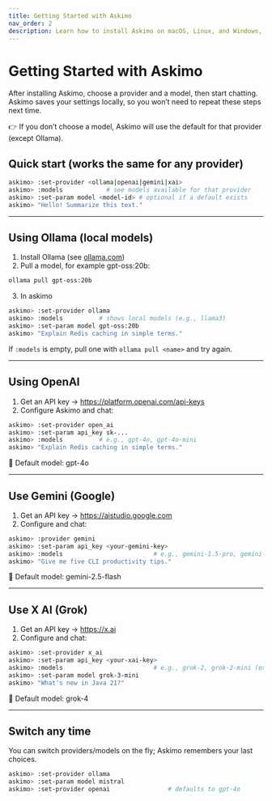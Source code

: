 ```yaml
---
title: Getting Started with Askimo
nav_order: 2
description: Learn how to install Askimo on macOS, Linux, and Windows, and run your first AI CLI command.
---
```


# Getting Started with Askimo

After installing Askimo, choose a provider and a model, then start chatting.
Askimo saves your settings locally, so you won’t need to repeat these steps next time.

👉 If you don’t choose a model, Askimo will use the default for that provider (except Ollama).

## Quick start (works the same for any provider)

```bash
askimo> :set-provider <ollama|openai|gemini|xai>
askimo> :models            # see models available for that provider
askimo> :set-param model <model-id> # optional if a default exists
askimo> "Hello! Summarize this text."
```
---

## Using Ollama (local models)

1. Install Ollama (see [ollama.com](https://ollama.com/))
2. Pull a model, for example gpt-oss:20b:
```bash
ollama pull gpt-oss:20b
```
3. In askimo
```bash
askimo> :set-provider ollama
askimo> :models          # shows local models (e.g., llama3)
askimo> :set-param model gpt-oss:20b
askimo> "Explain Redis caching in simple terms."
```

If `:models` is empty, pull one with `ollama pull <name>` and try again.

---
## Using OpenAI
1. Get an API key → https://platform.openai.com/api-keys
2. Configure Askimo and chat:
```bash
askimo> :set-provider open_ai
askimo> :set-param api_key sk-...
askimo> :models          # e.g., gpt-4o, gpt-4o-mini
askimo> "Explain Redis caching in simple terms."
```
📌 Default model: gpt-4o

---
## Use Gemini (Google)
1. Get an API key → https://aistudio.google.com
2. Configure and chat:
```bash
askimo> :provider gemini
askimo> :set-param api_key <your-gemini-key>
askimo> :models                         # e.g., gemini-1.5-pro, gemini-1.5-flash
askimo> "Give me five CLI productivity tips."
```
📌 Default model: gemini-2.5-flash

---
## Use X AI (Grok)
1. Get an API key → https://x.ai
2. Configure and chat:
```bash
askimo> :set-provider x_ai
askimo> :set-param api_key <your-xai-key>
askimo> :models                         # e.g., grok-2, grok-2-mini (examples)
askimo> :set-param model grok-3-mini
askimo> "What's new in Java 21?"
```
📌 Default model: grok-4

---
## Switch any time
You can switch providers/models on the fly; Askimo remembers your last choices.
```bash
askimo> :set-provider ollama
askimo> :set-param model mistral 
askimo> :set-provider openai                # defaults to gpt-4o
```